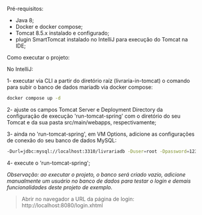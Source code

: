 Pré-requisitos:

- Java 8;
- Docker e docker compose;
- Tomcat 8.5.x instalado e configurado;
- plugin SmartTomcat instalado no IntelliJ para execução do Tomcat na IDE;

Como executar o projeto:

No IntelliJ:

1- executar via CLI a partir do diretório raíz (livraria-in-tomcat) o comando para subir o banco de dados mariadb via
docker compose:

```sh
docker compose up -d
```

2- ajuste os campos Tomcat Server e Deployment Directory da configuração de execução 'run-tomcat-spring' com o diretório
do seu Tomcat e da sua pasta src/main/webapps, respectivamente;

3- ainda no 'run-tomcat-spring', em VM Options, adicione as configurações de conexão do seu banco de dados MySQL:

```sh
-Durl=jdbc:mysql://localhost:3310/livrariadb -Duser=root -Dpassword=123
```

4- execute o 'run-tomcat-spring';

*Observação: ao executar o projeto, o banco será criado vazio, adicione manualmente um usuário no banco de dados para
testar o login e demais funcionalidades deste projeto de exemplo.*

> Abrir no navegador a URL da página de login: http://localhost:8080/login.xhtml
